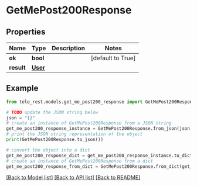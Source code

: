 # GetMePost200Response


## Properties

Name | Type | Description | Notes
------------ | ------------- | ------------- | -------------
**ok** | **bool** |  | [default to True]
**result** | [**User**](User.md) |  | 

## Example

```python
from tele_rest.models.get_me_post200_response import GetMePost200Response

# TODO update the JSON string below
json = "{}"
# create an instance of GetMePost200Response from a JSON string
get_me_post200_response_instance = GetMePost200Response.from_json(json)
# print the JSON string representation of the object
print(GetMePost200Response.to_json())

# convert the object into a dict
get_me_post200_response_dict = get_me_post200_response_instance.to_dict()
# create an instance of GetMePost200Response from a dict
get_me_post200_response_from_dict = GetMePost200Response.from_dict(get_me_post200_response_dict)
```
[[Back to Model list]](../README.md#documentation-for-models) [[Back to API list]](../README.md#documentation-for-api-endpoints) [[Back to README]](../README.md)


